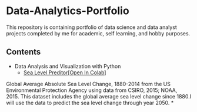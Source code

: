 # Data-Analytics-Portfolio
This repository is containing portfolio of data science and data analyst projects completed by me for academic, self learning, and hobby purposes.

## Contents
- Data Analysis and Visualization with Python
  * [Sea Level Preditor](https://github.com/thuan1109/Data-Analyst-Portfolio/blob/main/Sea_Level_Preditor_.ipynb)[[Open In Colab](https://colab.research.google.com/drive/1exkouluuDM2pFAJZ4iV5hwygbwKOBFYK#scrollTo=Pq5BFI5lFtJt)]


Global Average Absolute Sea Level Change, 1880-2014 from the US Environmental Protection Agency using data from CSIRO, 2015; NOAA, 2015.
  This dataset includes the global average sea level change since 1880.I will use the data to predict the sea level change through year 2050. 
  *
